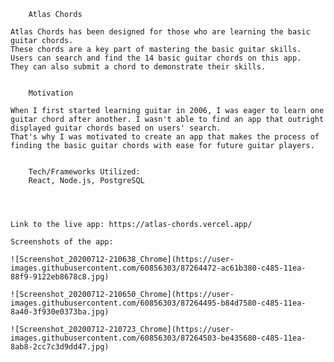         Atlas Chords

    Atlas Chords has been designed for those who are learning the basic guitar chords.
    These chords are a key part of mastering the basic guitar skills. 
    Users can search and find the 14 basic guitar chords on this app. 
    They can also submit a chord to demonstrate their skills. 


        Motivation

    When I first started learning guitar in 2006, I was eager to learn one guitar chord after another. I wasn't able to find an app that outright displayed guitar chords based on users' search. 
    That's why I was motivated to create an app that makes the process of finding the basic guitar chords with ease for future guitar players. 


        Tech/Frameworks Utilized:
        React, Node.js, PostgreSQL




    Link to the live app: https://atlas-chords.vercel.app/

    Screenshots of the app: 

    ![Screenshot_20200712-210638_Chrome](https://user-images.githubusercontent.com/60856303/87264472-ac61b380-c485-11ea-88f9-9122eb8678c8.jpg)

    ![Screenshot_20200712-210650_Chrome](https://user-images.githubusercontent.com/60856303/87264495-b84d7580-c485-11ea-8a40-3f930e0373ba.jpg)

    ![Screenshot_20200712-210723_Chrome](https://user-images.githubusercontent.com/60856303/87264503-be435680-c485-11ea-8ab8-2cc7c3d9dd47.jpg)
